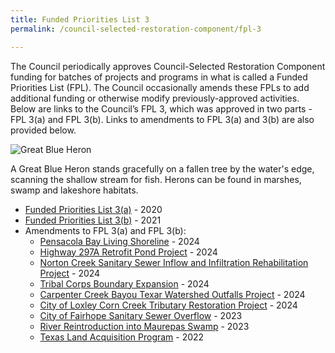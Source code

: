 ```yaml
---
title: Funded Priorities List 3
permalink: /council-selected-restoration-component/fpl-3

---
```

The Council periodically approves Council-Selected Restoration Component funding for batches of projects and programs in what is called a Funded Priorities List (FPL). The Council occasionally amends these FPLs to add additional funding or otherwise modify previously-approved activities. Below are links to the Council’s FPL 3, which was approved in two parts - FPL 3(a) and FPL 3(b). Links to amendments to FPL 3(a) and 3(b) are also provided below.

![Great Blue Heron](/sites/default/files/styles/full_width/public/2025-01/PRDFT-h4-20150624.jpg?itok=AfxBSA3D)

A Great Blue Heron stands gracefully on a fallen tree by the water's edge, scanning the shallow stream for fish. Herons can be found in marshes, swamp and lakeshore habitats.

*   [Funded Priorities List 3(a)](/sites/default/files/2025-01/Final_FPL%203a_Final_Perdido_EC_508_3_2_2020.pdf) - 2020
*   [Funded Priorities List 3(b)](/sites/default/files/2025-01/FPL3b%20Final%20Document.pdf) - 2021
*   Amendments to FPL 3(a) and FPL 3(b):
    *   [Pensacola Bay Living Shoreline](/sites/default/files/2025-01/PRDFT%20-%20Pensacola%20LS%20FPL%20Amendment%20Summary%20-%2020241218.pdf) - 2024
    *   [Highway 297A Retrofit Pond Project](/sites/default/files/2025-01/Hwy_297a_Retrofit_Pond_Project_FPL_Amendment_Summary_508_20240926.docx) - 2024
    *   [Norton Creek Sanitary Sewer Inflow and Infiltration Rehabilitation Project](/sites/default/files/2025-01/Norton_Creek_FPL_Amendment_Summary_508_20240926.docx) - 2024
    *   [Tribal Corps Boundary Expansion](/sites/default/files/2025-01/Tribal_Youth_Boundary_Expansion_FPL_Amendment_Summary_508_20240926.docx) - 2024
    *   [Carpenter Creek Bayou Texar Watershed Outfalls Project](/sites/default/files/2025-01/FPL3b_Amendment_FL_Carpenter_Creek_Bayou_Texar_Summary_508_0240117.pdf) - 2024
    *   [City of Loxley Corn Creek Tributary Restoration Project](/sites/default/files/2025-01/FPL3b_Amendment_AL_City_of_Loxley_Corn_Creek_Summary_508_20240109.pdf) - 2024
    *   [City of Fairhope Sanitary Sewer Overflow](/sites/default/files/2025-01/FPL_3b_Amendment_AL_Fairhope_WQ_Project_Final_508_compliant.pdf) - 2023
    *   [River Reintroduction into Maurepas Swamp](/sites/default/files/2025-01/Bahia_Grande_Maurepas_FPL_Amendment_Summary_508.pdf) - 2023
    *   [Texas Land Acquisition Program](/sites/default/files/2025-01/Amendment_FPL3b_TX_Land_Acquisition_Program_Final_508_09212022.docx.pdf) - 2022